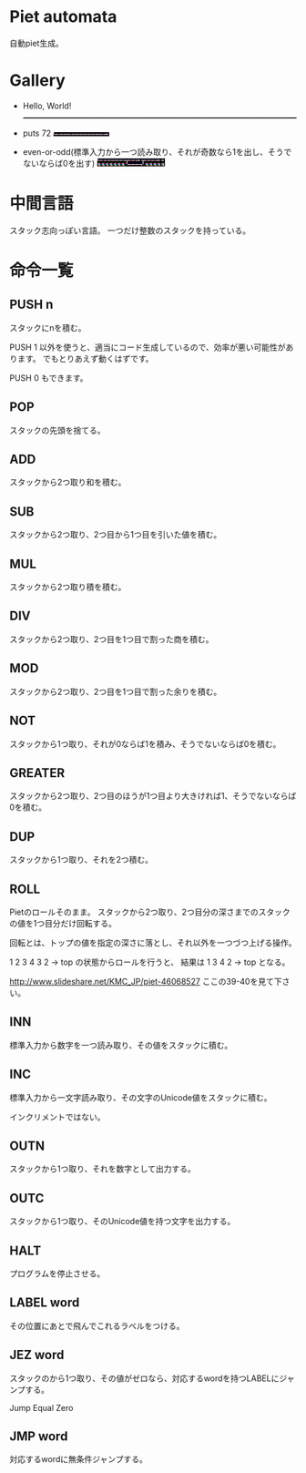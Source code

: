 # Piet automata

自動piet生成｡

# Gallery

* Hello, World!
![Hello, World!](https://raw.githubusercontent.com/nna774/piet-automata/master/output/helloworld.png)

* puts 72
![puts 72](https://raw.githubusercontent.com/nna774/piet-automata/master/output/puts72.png)

* even-or-odd(標準入力から一つ読み取り、それが奇数なら1を出し、そうでないならば0を出す)
![even-or-odd](https://raw.githubusercontent.com/nna774/piet-automata/master/output/even-or-odd.png)

# 中間言語
スタック志向っぽい言語。
一つだけ整数のスタックを持っている。

# 命令一覧

## PUSH n
スタックにnを積む。

PUSH 1 以外を使うと、適当にコード生成しているので、効率が悪い可能性があります。
でもとりあえず動くはずです。

PUSH 0 もできます。

## POP
スタックの先頭を捨てる。

## ADD
スタックから2つ取り和を積む。

## SUB
スタックから2つ取り、2つ目から1つ目を引いた値を積む。

## MUL
スタックから2つ取り積を積む。

## DIV
スタックから2つ取り、2つ目を1つ目で割った商を積む。

## MOD
スタックから2つ取り、2つ目を1つ目で割った余りを積む。

## NOT
スタックから1つ取り、それが0ならば1を積み、そうでないならば0を積む。

## GREATER
スタックから2つ取り、2つ目のほうが1つ目より大きければ1、そうでないならば0を積む。

## DUP
スタックから1つ取り、それを2つ積む。

## ROLL
Pietのロールそのまま。
スタックから2つ取り、2つ目分の深さまでのスタックの値を1つ目分だけ回転する。

回転とは、トップの値を指定の深さに落とし、それ以外を一つづつ上げる操作。

1 2 3 4 3 2 -> top の状態からロールを行うと、
結果は 1 3 4 2 -> top となる。

http://www.slideshare.net/KMC_JP/piet-46068527 ここの39-40を見て下さい。

## INN
標準入力から数字を一つ読み取り、その値をスタックに積む。

## INC
標準入力から一文字読み取り、その文字のUnicode値をスタックに積む。

インクリメントではない。

## OUTN
スタックから1つ取り、それを数字として出力する。

## OUTC
スタックから1つ取り、そのUnicode値を持つ文字を出力する。

## HALT
プログラムを停止させる。

## LABEL word
その位置にあとで飛んでこれるラベルをつける。

## JEZ word
スタックのから1つ取り、その値がゼロなら、対応するwordを持つLABELにジャンプする。

Jump Equal Zero

## JMP word
対応するwordに無条件ジャンプする。
